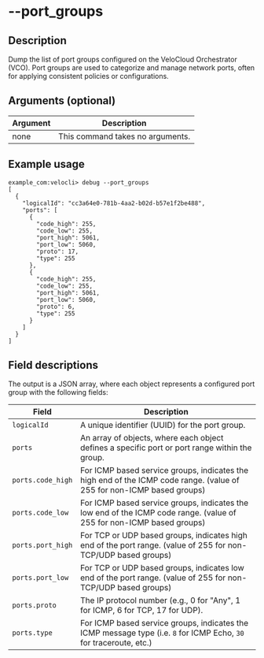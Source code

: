 #	--port_groups

##	Description
Dump the list of port groups configured on the VeloCloud Orchestrator (VCO). Port groups are used to categorize and manage network ports, often for applying consistent policies or configurations.

##  Arguments (optional)
| Argument | Description |
|---|---|
| none | This command takes no arguments. |

##  Example usage
```
example_com:velocli> debug --port_groups
[
  {
    "logicalId": "cc3a64e0-781b-4aa2-b02d-b57e1f2be488",
    "ports": [
      {
        "code_high": 255,
        "code_low": 255,
        "port_high": 5061,
        "port_low": 5060,
        "proto": 17,
        "type": 255
      },
      {
        "code_high": 255,
        "code_low": 255,
        "port_high": 5061,
        "port_low": 5060,
        "proto": 6,
        "type": 255
      }
    ]
  }
]

```
##  Field descriptions
The output is a JSON array, where each object represents a configured port group with the following fields:

| Field       | Description                                                                 |
|-------------|-----------------------------------------------------------------------------|
| `logicalId` | A unique identifier (UUID) for the port group.                              |
| `ports`     | An array of objects, where each object defines a specific port or port range within the group. |
| `ports.code_high` | For ICMP based service groups, indicates the high end of the ICMP code range. (value of 255 for non-ICMP based groups) |
| `ports.code_low`  | For ICMP based service groups, indicates the low end of the ICMP code range. (value of 255 for non-ICMP based groups) |
| `ports.port_high`      | For TCP or UDP based groups, indicates high end of the port range. (value of 255 for non-TCP/UDP based groups) |
| `ports.port_low`      | For TCP or UDP based groups, indicates low end of the port range. (value of 255 for non-TCP/UDP based groups) |
| `ports.proto`  | The IP protocol number (e.g., 0 for "Any", 1 for ICMP, 6 for TCP, 17 for UDP). |
| `ports.type`      | For ICMP based service groups, indicates the ICMP message type (i.e. `8` for ICMP Echo, `30` for traceroute, etc.)    |
